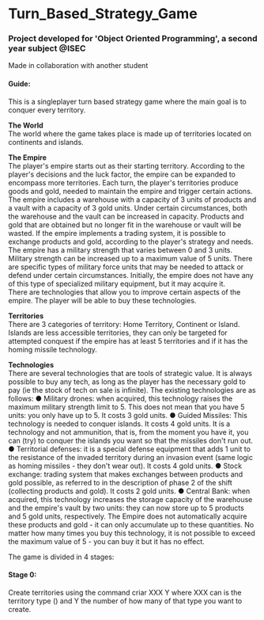# Turn_Based_Strategy_Game

### Project developed for 'Object Oriented Programming', a second year subject @ISEC

Made in collaboration with another student

#### Guide:

This is a singleplayer turn based strategy game where the main goal is to conquer every territory.

**The World**<br/>
The world where the game takes place is made up of territories located on continents and islands.

**The Empire**<br/>
The player's empire starts out as their starting territory. According to the player's decisions and the luck factor, the empire can be expanded to encompass more territories.
Each turn, the player's territories produce goods and gold, needed to maintain the empire and trigger certain actions. The empire includes a warehouse with a capacity of 3 units of products and a vault with a capacity of 3 gold units. Under certain circumstances, both the warehouse and the vault can be increased in capacity. Products and gold that are obtained but no longer fit in the warehouse or vault will be wasted. If the empire implements a trading system, it is possible to exchange products and gold, according to the player's strategy and needs.<br/>The empire has a military strength that varies between 0 and 3 units. Military strength can be increased up to a maximum value of 5 units.
There are specific types of military force units that may be needed to attack or defend under certain circumstances. Initially, the empire does not have any of this type of specialized military equipment, but it may acquire it.<br/>There are technologies that allow you to improve certain aspects of the empire. The player will be able to buy these technologies.

**Territories**<br/>
There are 3 categories of territory: Home Territory, Continent or Island. Islands are less accessible territories, they can only be targeted for attempted conquest if the empire has at least 5 territories and if it has the homing missile technology.

**Technologies**<br/>
There are several technologies that are tools of strategic value. It is always possible to buy any tech, as long as the player has the necessary gold to pay (ie the stock of tech on sale is infinite).
The existing technologies are as follows:
● Military drones: when acquired, this technology raises the maximum military strength limit to 5. This does not mean that you have 5 units: you only have up to 5. It costs 3 gold units.
● Guided Missiles: This technology is needed to conquer islands. It costs 4 gold units. It is a technology and not ammunition, that is, from the moment you have it, you can (try) to conquer the islands you want so that the missiles don't run out.
● Territorial defenses: it is a special defense equipment that adds 1 unit to the resistance of the invaded territory during an invasion event (same logic as homing missiles - they don't wear out). It costs 4 gold units.
● Stock exchange: trading system that makes exchanges between products and gold possible, as referred to in the description of phase 2 of the shift (collecting products and gold). It costs 2 gold units.
● Central Bank: when acquired, this technology increases the storage capacity of the warehouse and the empire's vault by two units: they can now store up to 5 products and 5 gold units, respectively. The Empire does not automatically acquire these products and gold - it can only accumulate up to these quantities. No matter how many times you buy this technology, it is not possible to exceed the maximum value of 5 - you can buy it but it has no effect.

The game is divided in 4 stages:

#### Stage 0:
Create territories using the command criar XXX Y where XXX can is the territory type () and Y the number of how many of that type you want to create.
